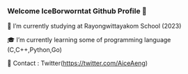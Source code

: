 ### Welcome IceBorworntat Github Profile 👋
 
 🏫 I’m currently studying at Rayongwittayakom School (2023)

 🎓 I’m currently learning some of programming language (C,C++,Python,Go)
 
 🎫 Contact : Twitter(https://twitter.com/AiceAeng)


<!--
**MasterIceZ/MasterIceZ** is a ✨ _special_ ✨ repository because its `README.md` (this file) appears on your GitHub profile.

Here are some ideas to get you started:

- 🔭 I’m currently working on ...
- 🌱 I’m currently learning ...
- 👯 I’m looking to collaborate on ...
- 🤔 I’m looking for help with ...
- 💬 Ask me about ...
- 📫 How to reach me: ...
- 😄 Pronouns: ...
- ⚡ Fun fact: ...
-->
